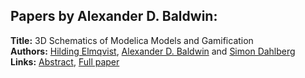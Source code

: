 <h2>Papers by Alexander D. Baldwin:</h2>
<p>
<b>Title:</b> 3D Schematics of Modelica Models and Gamification<br />
<b>Authors:</b> <a href="../authors/author_77.html">Hilding Elmqvist</a>, <a href="../authors/author_14.html">Alexander D. Baldwin</a> and <a href="../authors/author_60.html">Simon Dahlberg</a><br />
<b>Links:</b> <a href="../abstracts/abstract_57.pdf">Abstract</a>, <a href="../submissions/ecp15118527_ElmqvistBaldwinDahlberg.pdf">Full paper</a>
</p>